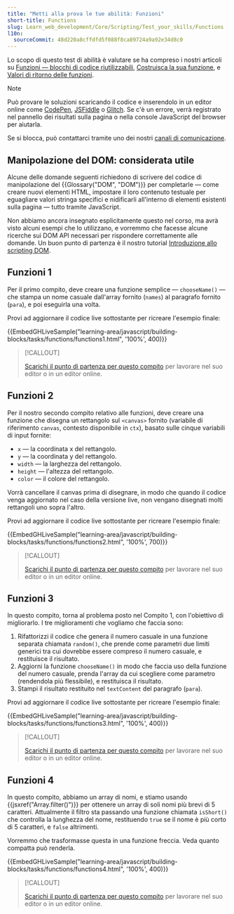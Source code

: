 ```yaml
---
title: "Metti alla prova le tue abilità: Funzioni"
short-title: Functions
slug: Learn_web_development/Core/Scripting/Test_your_skills/Functions
l10n:
  sourceCommit: 48d220a8cffdfd5f088f8ca89724a9a92e34d8c0
---
```


Lo scopo di questo test di abilità è valutare se ha compreso i nostri articoli su [Funzioni — blocchi di codice riutilizzabili](/it/docs/Learn_web_development/Core/Scripting/Functions), [Costruisca la sua funzione](/it/docs/Learn_web_development/Core/Scripting/Build_your_own_function), e [Valori di ritorno delle funzioni](/it/docs/Learn_web_development/Core/Scripting/Return_values).

> [!NOTE]
> Può provare le soluzioni scaricando il codice e inserendolo in un editor online come [CodePen](https://codepen.io/), [JSFiddle](https://jsfiddle.net/) o [Glitch](https://glitch.com/). Se c'è un errore, verrà registrato nel pannello dei risultati sulla pagina o nella console JavaScript del browser per aiutarla.
>
> Se si blocca, può contattarci tramite uno dei nostri [canali di comunicazione](/it/docs/MDN/Community/Communication_channels).

## Manipolazione del DOM: considerata utile

Alcune delle domande seguenti richiedono di scrivere del codice di manipolazione del {{Glossary("DOM", "DOM")}} per completarle — come creare nuovi elementi HTML, impostare il loro contenuto testuale per eguagliare valori stringa specifici e nidificarli all'interno di elementi esistenti sulla pagina — tutto tramite JavaScript.

Non abbiamo ancora insegnato esplicitamente questo nel corso, ma avrà visto alcuni esempi che lo utilizzano, e vorremmo che facesse alcune ricerche sui DOM API necessari per rispondere correttamente alle domande. Un buon punto di partenza è il nostro tutorial [Introduzione allo scripting DOM](/it/docs/Learn_web_development/Core/Scripting/DOM_scripting).

## Funzioni 1

Per il primo compito, deve creare una funzione semplice — `chooseName()` — che stampa un nome casuale dall'array fornito (`names`) al paragrafo fornito (`para`), e poi eseguirla una volta.

Provi ad aggiornare il codice live sottostante per ricreare l'esempio finale:

{{EmbedGHLiveSample("learning-area/javascript/building-blocks/tasks/functions/functions1.html", '100%', 400)}}

> [!CALLOUT]
>
> [Scarichi il punto di partenza per questo compito](https://github.com/mdn/learning-area/blob/main/javascript/building-blocks/tasks/functions/functions1-download.html) per lavorare nel suo editor o in un editor online.

## Funzioni 2

Per il nostro secondo compito relativo alle funzioni, deve creare una funzione che disegna un rettangolo sul `<canvas>` fornito (variabile di riferimento `canvas`, contesto disponibile in `ctx`), basato sulle cinque variabili di input fornite:

- `x` — la coordinata x del rettangolo.
- `y` — la coordinata y del rettangolo.
- `width` — la larghezza del rettangolo.
- `height` — l'altezza del rettangolo.
- `color` — il colore del rettangolo.

Vorrà cancellare il canvas prima di disegnare, in modo che quando il codice venga aggiornato nel caso della versione live, non vengano disegnati molti rettangoli uno sopra l'altro.

Provi ad aggiornare il codice live sottostante per ricreare l'esempio finale:

{{EmbedGHLiveSample("learning-area/javascript/building-blocks/tasks/functions/functions2.html", '100%', 700)}}

> [!CALLOUT]
>
> [Scarichi il punto di partenza per questo compito](https://github.com/mdn/learning-area/blob/main/javascript/building-blocks/tasks/functions/functions2-download.html) per lavorare nel suo editor o in un editor online.

## Funzioni 3

In questo compito, torna al problema posto nel Compito 1, con l'obiettivo di migliorarlo. I tre miglioramenti che vogliamo che faccia sono:

1. Rifattorizzi il codice che genera il numero casuale in una funzione separata chiamata `random()`, che prende come parametri due limiti generici tra cui dovrebbe essere compreso il numero casuale, e restituisce il risultato.
2. Aggiorni la funzione `chooseName()` in modo che faccia uso della funzione del numero casuale, prenda l'array da cui scegliere come parametro (rendendola più flessibile), e restituisca il risultato.
3. Stampi il risultato restituito nel `textContent` del paragrafo (`para`).

Provi ad aggiornare il codice live sottostante per ricreare l'esempio finale:

{{EmbedGHLiveSample("learning-area/javascript/building-blocks/tasks/functions/functions3.html", '100%', 400)}}

> [!CALLOUT]
>
> [Scarichi il punto di partenza per questo compito](https://github.com/mdn/learning-area/blob/main/javascript/building-blocks/tasks/functions/functions3-download.html) per lavorare nel suo editor o in un editor online.

## Funzioni 4

In questo compito, abbiamo un array di nomi, e stiamo usando {{jsxref("Array.filter()")}} per ottenere un array di soli nomi più brevi di 5 caratteri. Attualmente il filtro sta passando una funzione chiamata `isShort()` che controlla la lunghezza del nome, restituendo `true` se il nome è più corto di 5 caratteri, e `false` altrimenti.

Vorremmo che trasformasse questa in una funzione freccia. Veda quanto compatta può renderla.

{{EmbedGHLiveSample("learning-area/javascript/building-blocks/tasks/functions/functions4.html", '100%', 400)}}

> [!CALLOUT]
>
> [Scarichi il punto di partenza per questo compito](https://github.com/mdn/learning-area/blob/main/javascript/building-blocks/tasks/functions/functions4-download.html) per lavorare nel suo editor o in un editor online.
